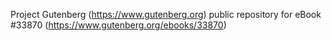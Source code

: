 Project Gutenberg (https://www.gutenberg.org) public repository for eBook #33870 (https://www.gutenberg.org/ebooks/33870)
